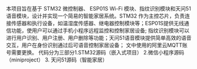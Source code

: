 本项目旨在基于 STM32 微控制器、 ESP01S Wi-Fi 模块、指纹识别模块和天问51语音模块，设计并实现一个简易的智能家居系统。STM32 作为主控芯片，负责连接传感器和执行设备，如温湿度传感器、继电器控制模块等；ESP01S提供无线通信功能，使用户可以通过手机小程序远程监控和控制家居设备; 指纹识别模块可以进行用户识别、用户注册、用户删除等功能；天问51语音模块提供简单高效的语音交互，用户在身份识别通过后可语音控制家居设备；
文中使用的阿里云MQTT账号需要更换。
代码分为三部分1.STM32源码（嵌入式项目）   2.微信小程序源码 （miniproject） 3. 天问51源码（智能家居）
